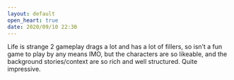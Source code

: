 ```yaml
---
layout: default
open_heart: true
date: 2020/09/10 22:30
---
```


Life is strange 2 gameplay drags a lot and has a lot of fillers, so isn’t a fun game to play by any means IMO, but the characters are so likeable, and the background stories/context are so rich and well structured. Quite impressive.
